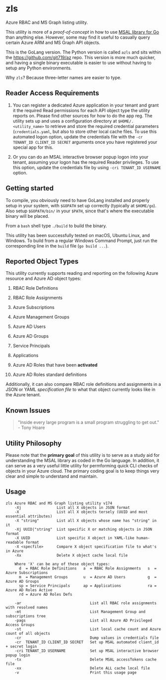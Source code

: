 # zls
Azure RBAC and MS Graph listing utility.

This utility is more of a _proof-of-concept_ in how to use [MSAL library for Go](https://github.com/AzureAD/microsoft-authentication-library-for-go) than anything else. However, some may find it useful to casually query certain Azure ARM and MS Graph API objects.

This is the GoLang version. The Python version is called `azls` and sits within the <https://github.com/git719/az> repo. This version is more much quicker, and having a single binary executable is easier to use without having to setup any Python environments.

Why `zls`? Because three-letter names are easier to type.

## Reader Access Requirements
1. You can register a dedicated Azure application in your tenant and grant it the required Read permissions for each API object type the utility reports on. Please find other sources for how to do the app reg. The utility sets up and uses a configuration directory at `$HOME/.<utility_name>` to retrieve and store the required credential parameters (`credentials.yaml`, but also to store other local cache files. To use this automated logon option, update the credentials file with the `-cr TENANT_ID CLIENT_ID SECRET` arguments once you have registered your special app for this.

2. Or you can do an MSAL interactive browser popup logon into your tenant, assuming your logon has the required Reader privileges. To use this option, update the credentials file by using `-cri TENANT_ID USERNAME` option.

## Getting started
To compile, you obviously need to have GoLang installed and properly setup in your system, with `$GOPATH` set up correctly (typically at `$HOME/go`). Also setup `$GOPATH/bin/` in your `$PATH`, since that's where the executable binary will be placed.

From a `bash` shell type `./build` to build the binary. 

This utility has been successfully tested on macOS, Ubuntu Linux, and Windows. To build from a regular Windows Command Prompt, just run the corresponding line in the `build` file (`go build ...`).

## Reported Object Types
This utility currently supports reading and reporting on the following Azure resource and Azure AD object types:

1. RBAC Role Definitions

2. RBAC Role Assignments

3. Azure Subscriptions

4. Azure Management Groups

5. Azure AD Users

6. Azure AD Groups

7. Service Principals

8. Applications

9. Azure AD Roles that have been **activated**

10. Azure AD Roles standard definitions

Additionally, it can also compare RBAC role definitions and assignments in a JSON or YAML _specification file_ to what that object currently looks like in the Azure tenant.

## Known Issues
> "Inside every large program is a small program struggling to get out." - Tony Hoare

## Utility Philosophy
Please note that the **primary goal** of this utility is to serve as a study aid for understanding the MSAL library as coded in the Go language. In addition, it can serve as a very useful little utility for permforming quick CLI checks of objects in your Azure cloud. The primary coding goal is to keep things very clear and simple to understand and maintain. 

## Usage
```
zls Azure RBAC and MS Graph listing utility v174
    -Xj                List all X objects in JSON format
    -X                 List all X objects tersely (UUID and most essential attributes)
    -X "string"        List all X objects whose name has "string" in it
    -Xj UUID|"string"  List specific X or matching objects in JSON format
    -X UUID            List specific X object in YAML-like human-readable format
    -X <specfile>      Compare X object specification file to what's in Azure
    -Xx                Delete X object cache local file

    Where 'X' can be any of these object types:
      d  = RBAC Role Definitions   a  = RBAC Role Assignments   s  = Azure Subscriptions
      m  = Management Groups       u  = Azure AD Users          g  = Azure AD Groups
      sp = Service Principals      ap = Applications            ra = Azure AD Roles Active
      rd = Azure AD Roles Defs

    -ar                               List all RBAC role assignments with resolved names
    -mt                               List Management Group and subscriptions tree
    -pags                             List all Azure AD Privileged Access Groups
    -st                               List local cache count and Azure count of all objects
    -cr                               Dump values in credentials file
    -cr  TENANT_ID CLIENT_ID SECRET   Set up MSAL automated client_id + secret login
    -cri TENANT_ID USERNAME           Set up MSAL interactive browser popup login
    -tx                               Delete MSAL accessTokens cache file
    -xx                               Delete ALL cache local file
    -v                                Print this usage page
```
